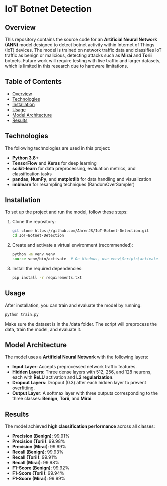 # IoT Botnet Detection

## Overview
This repository contains the source code for an **Artificial Neural Network (ANN)** model designed to detect botnet activity within Internet of Things (IoT) devices. The model is trained on network traffic data and classifies IoT traffic as benign or malicious, detecting attacks such as **Mirai** and **Torii** botnets. Future work will require testing with live traffic and larger datasets, which is limited in this research due to hardware limitations.

## Table of Contents
- [Overview](#overview)
- [Technologies](#technologies)
- [Installation](#installation)
- [Usage](#usage)
- [Model Architecture](#model-architecture)
- [Results](#results)

## Technologies
The following technologies are used in this project:
- **Python 3.8+**
- **TensorFlow** and **Keras** for deep learning
- **scikit-learn** for data preprocessing, evaluation metrics, and classification tasks
- **pandas**, **NumPy**, and **matplotlib** for data handling and visualization
- **imblearn** for resampling techniques (RandomOverSampler)

## Installation
To set up the project and run the model, follow these steps:

1. Clone the repository:
   ```bash
   git clone https://github.com/AhrenJS/IoT-Botnet-Detection.git
   cd IoT-Botnet-Detection
2. Create and activate a virtual environment (recommended):
   ```bash
   python -m venv venv
   source venv/bin/activate  # On Windows, use venv\Scripts\activate
3. Install the required dependencies:
   ```bash
   pip install -r requirements.txt

## Usage
After installation, you can train and evaluate the model by running:
```bash
python train.py
```
Make sure the dataset is in the /data folder. The script will preprocess the data, train the model, and evaluate it.

## Model Architecture
The model uses a **Artificial Neural Network** with the following layers:
- **Input Layer**: Accepts preprocessed network traffic features.
- **Hidden Layers**: Three dense layers with 512, 256, and 128 neurons, each with **ReLU** activation and **L2 regularization**.
- **Dropout Layers**: Dropout (0.3) after each hidden layer to prevent overfitting.
- **Output Layer**: A softmax layer with three outputs corresponding to the three classes: **Benign**, **Torii**, and **Mirai**.

## Results
The model achieved **high classification performance** across all classes:
- **Precision (Benign)**: 99.91%
- **Precision (Torii)**: 99.98%
- **Precision (Mirai)**: 99.99%
- **Recall (Benign)**: 99.93%
- **Recall (Torii)**: 99.91%
- **Recall (Mirai)**: 99.98%
- **F1-Score (Benign)**: 99.92%
- **F1-Score (Torii)**: 99.94%
- **F1-Score (Mirai)**: 99.99%

